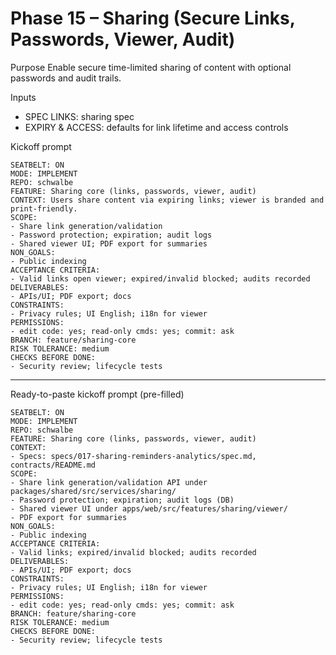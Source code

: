 # Phase 15 – Sharing (Secure Links, Passwords, Viewer, Audit)

Purpose
Enable secure time-limited sharing of content with optional passwords and audit trails.

Inputs
- SPEC LINKS: sharing spec
- EXPIRY & ACCESS: defaults for link lifetime and access controls

Kickoff prompt
```
SEATBELT: ON
MODE: IMPLEMENT
REPO: schwalbe
FEATURE: Sharing core (links, passwords, viewer, audit)
CONTEXT: Users share content via expiring links; viewer is branded and print-friendly.
SCOPE:
- Share link generation/validation
- Password protection; expiration; audit logs
- Shared viewer UI; PDF export for summaries
NON_GOALS:
- Public indexing
ACCEPTANCE CRITERIA:
- Valid links open viewer; expired/invalid blocked; audits recorded
DELIVERABLES:
- APIs/UI; PDF export; docs
CONSTRAINTS:
- Privacy rules; UI English; i18n for viewer
PERMISSIONS:
- edit code: yes; read-only cmds: yes; commit: ask
BRANCH: feature/sharing-core
RISK TOLERANCE: medium
CHECKS BEFORE DONE:
- Security review; lifecycle tests
```

---

Ready-to-paste kickoff prompt (pre-filled)
```
SEATBELT: ON
MODE: IMPLEMENT
REPO: schwalbe
FEATURE: Sharing core (links, passwords, viewer, audit)
CONTEXT:
- Specs: specs/017-sharing-reminders-analytics/spec.md, contracts/README.md
SCOPE:
- Share link generation/validation API under packages/shared/src/services/sharing/
- Password protection; expiration; audit logs (DB)
- Shared viewer UI under apps/web/src/features/sharing/viewer/
- PDF export for summaries
NON_GOALS:
- Public indexing
ACCEPTANCE CRITERIA:
- Valid links; expired/invalid blocked; audits recorded
DELIVERABLES:
- APIs/UI; PDF export; docs
CONSTRAINTS:
- Privacy rules; UI English; i18n for viewer
PERMISSIONS:
- edit code: yes; read-only cmds: yes; commit: ask
BRANCH: feature/sharing-core
RISK TOLERANCE: medium
CHECKS BEFORE DONE:
- Security review; lifecycle tests
```
